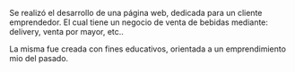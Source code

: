 Se realizó el desarrollo de una página web, dedicada para un cliente emprendedor. El cual tiene un negocio de venta de bebidas mediante: delivery, venta por mayor, etc..

La misma fue creada con fines educativos, orientada a un emprendimiento mio del pasado. 